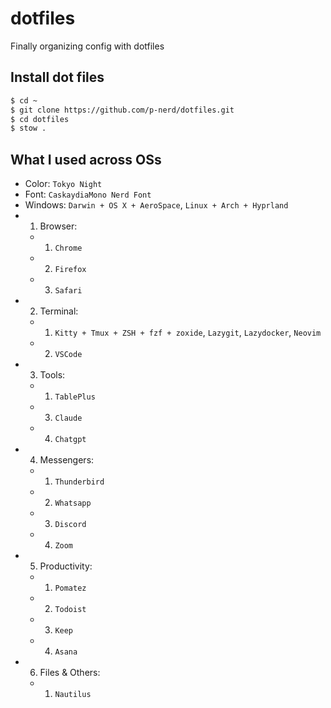 # dotfiles

Finally organizing config with dotfiles

## Install dot files

```sh
$ cd ~
$ git clone https://github.com/p-nerd/dotfiles.git
$ cd dotfiles
$ stow .

```

## What I used across OSs

- Color: `Tokyo Night`
- Font: `CaskaydiaMono Nerd Font`
- Windows: `Darwin + OS X + AeroSpace`, `Linux + Arch + Hyprland`
-   1. Browser:
    -   1. `Chrome`
    -   2. `Firefox`
    -   3. `Safari`
-   2. Terminal:
    -   1. `Kitty + Tmux + ZSH + fzf + zoxide`, `Lazygit`, `Lazydocker`, `Neovim`
    -   2. `VSCode`
-   3. Tools:
    -   1. `TablePlus`
    -   3. `Claude`
    -   4. `Chatgpt`
-   4. Messengers:
    -   1. `Thunderbird`
    -   2. `Whatsapp`
    -   3. `Discord`
    -   4. `Zoom`
-   5. Productivity:
    -   1. `Pomatez`
    -   2. `Todoist`
    -   3. `Keep`
    -   4. `Asana`
-   6. Files & Others:
    -   1. `Nautilus`
